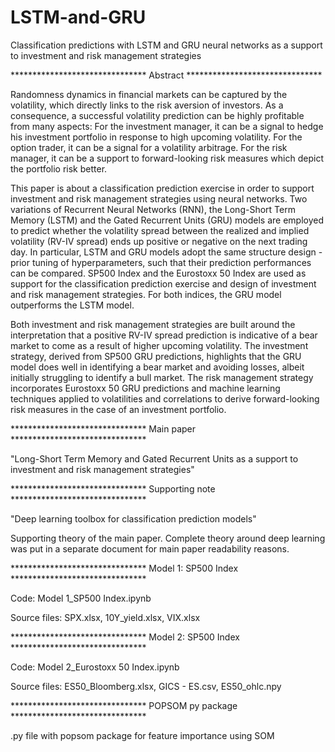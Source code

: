 # LSTM-and-GRU

Classification predictions with LSTM and GRU neural networks as a support to investment and risk management strategies

******************************* Abstract *******************************

Randomness dynamics in financial markets can be captured by the volatility, which directly links to the risk aversion of investors. As a consequence, a successful volatility prediction can be highly profitable from many aspects: For the investment manager, it can be a signal to hedge his investment portfolio in response to high upcoming volatility. For the option trader, it can be a signal for a volatility arbitrage. For the risk manager, it can be a support to forward-looking risk measures which depict the portfolio risk better.

This paper is about a classification prediction exercise in order to support investment and risk management strategies using neural networks. Two variations of Recurrent Neural Networks (RNN), the Long-Short Term Memory (LSTM) and the Gated Recurrent Units (GRU) models are employed to predict whether the volatility spread between the realized and implied volatility (RV-IV spread) ends up positive or negative on the next trading day. In particular, LSTM and GRU models adopt the same structure design - prior tuning of hyperparameters, such that their prediction performances can be compared. SP500 Index and the Eurostoxx 50 Index are used as support for the classification prediction exercise and design of investment and risk management strategies. For both indices, the GRU model outperforms the LSTM model. 

Both investment and risk management strategies are built around the interpretation that a positive RV-IV spread prediction is indicative of a bear market to come as a result of higher upcoming volatility. The investment strategy, derived from SP500 GRU predictions, highlights that the GRU model does well in identifying a bear market and avoiding losses, albeit initially struggling to identify a bull market. The risk management strategy incorporates Eurostoxx 50 GRU predictions and machine learning techniques applied to volatilities and correlations to derive forward-looking risk measures in the case of an investment portfolio.


******************************* Main paper *******************************

"Long-Short Term Memory and Gated Recurrent Units as a support to investment and risk management strategies"

******************************* Supporting note *******************************

"Deep learning toolbox for classification prediction models"

Supporting theory of the main paper. Complete theory around deep learning was put in a separate document for main paper readability reasons.

******************************* Model 1: SP500 Index *******************************

Code: Model 1_SP500 Index.ipynb

Source files: SPX.xlsx, 10Y_yield.xlsx, VIX.xlsx

******************************* Model 2: SP500 Index *******************************

Code: Model 2_Eurostoxx 50 Index.ipynb

Source files: ES50_Bloomberg.xlsx, GICS - ES.csv, ES50_ohlc.npy

******************************* POPSOM py package *******************************

.py file with popsom package for feature importance using SOM
